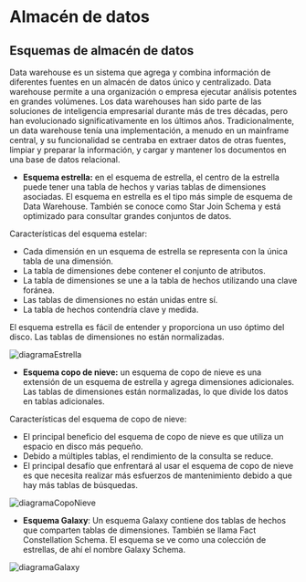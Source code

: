 # Almacén de datos

## Esquemas de almacén de datos

Data warehouse es un sistema que agrega y combina información de diferentes fuentes en un almacén de datos único y centralizado. Data warehouse permite a una organización o empresa ejecutar análisis potentes en grandes volúmenes. Los data warehouses han sido parte de las soluciones de inteligencia empresarial durante más de tres décadas, pero han evolucionado significativamente en los últimos años. Tradicionalmente, un data warehouse tenía una implementación, a menudo en un mainframe central, y su funcionalidad se centraba en extraer datos de otras fuentes, limpiar y preparar la información, y cargar y mantener los documentos en una base de datos relacional.

- **Esquema estrella:** en el esquema de estrella, el centro de la estrella puede tener una tabla de hechos y varias tablas de dimensiones asociadas. El esquema en estrella es el tipo más simple de esquema de Data Warehouse. También se conoce como Star Join Schema y está optimizado para consultar grandes conjuntos de datos. 

Características del esquema estelar:
- Cada dimensión en un esquema de estrella se representa con la única tabla de una dimensión.
- La tabla de dimensiones debe contener el conjunto de atributos.
- La tabla de dimensiones se une a la tabla de hechos utilizando una clave foránea.
- Las tablas de dimensiones no están unidas entre sí.
- La tabla de hechos contendría clave y medida.

El esquema estrella es fácil de entender y proporciona un uso óptimo del disco. Las tablas de dimensiones no están normalizadas.

![diagramaEstrella](/EDCBaseDatos/imagenes/estrella.png)

- **Esquema copo de nieve:** un esquema de copo de nieve es una extensión de un esquema de estrella y agrega dimensiones adicionales. Las tablas de dimensiones están normalizadas, lo que divide los datos en tablas adicionales.

Características del esquema de copo de nieve:
- El principal beneficio del esquema de copo de nieve es que utiliza un espacio en disco más pequeño.
- Debido a múltiples tablas, el rendimiento de la consulta se reduce.
- El principal desafío que enfrentará al usar el esquema de copo de nieve es que necesita realizar más esfuerzos de mantenimiento debido a que hay más tablas de búsquedas.

![diagramaCopoNieve](/EDCBaseDatos/imagenes/copoNieve.png)

- **Esquema Galaxy**: Un esquema Galaxy contiene dos tablas de hechos que comparten tablas de dimensiones. También se llama Fact Constellation Schema. El esquema se ve como una colección de estrellas, de ahí el nombre Galaxy Schema.

![diagramaGalaxy](/EDCBaseDatos/imagenes/galaxy.png)